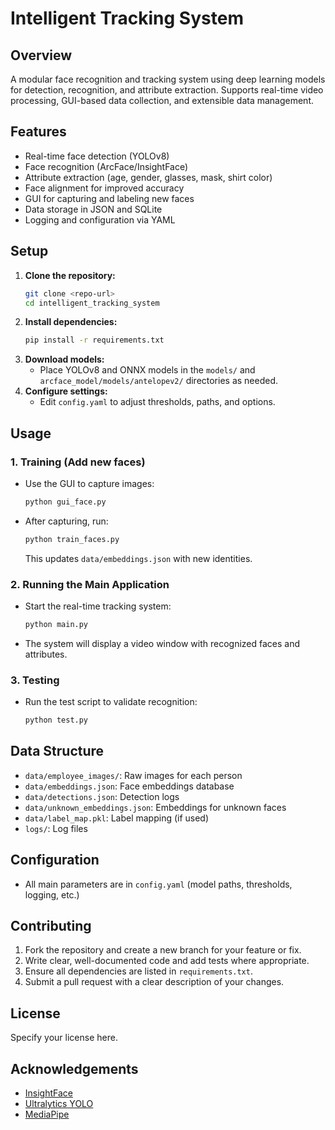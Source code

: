 # Intelligent Tracking System

## Overview
A modular face recognition and tracking system using deep learning models for detection, recognition, and attribute extraction. Supports real-time video processing, GUI-based data collection, and extensible data management.

## Features
- Real-time face detection (YOLOv8)
- Face recognition (ArcFace/InsightFace)
- Attribute extraction (age, gender, glasses, mask, shirt color)
- Face alignment for improved accuracy
- GUI for capturing and labeling new faces
- Data storage in JSON and SQLite
- Logging and configuration via YAML

## Setup
1. **Clone the repository:**
   ```bash
   git clone <repo-url>
   cd intelligent_tracking_system
   ```
2. **Install dependencies:**
   ```bash
   pip install -r requirements.txt
   ```
3. **Download models:**
   - Place YOLOv8 and ONNX models in the `models/` and `arcface_model/models/antelopev2/` directories as needed.
4. **Configure settings:**
   - Edit `config.yaml` to adjust thresholds, paths, and options.

## Usage
### 1. Training (Add new faces)
- Use the GUI to capture images:
  ```bash
  python gui_face.py
  ```
- After capturing, run:
  ```bash
  python train_faces.py
  ```
  This updates `data/embeddings.json` with new identities.

### 2. Running the Main Application
- Start the real-time tracking system:
  ```bash
  python main.py
  ```
- The system will display a video window with recognized faces and attributes.

### 3. Testing
- Run the test script to validate recognition:
  ```bash
  python test.py
  ```

## Data Structure
- `data/employee_images/`: Raw images for each person
- `data/embeddings.json`: Face embeddings database
- `data/detections.json`: Detection logs
- `data/unknown_embeddings.json`: Embeddings for unknown faces
- `data/label_map.pkl`: Label mapping (if used)
- `logs/`: Log files

## Configuration
- All main parameters are in `config.yaml` (model paths, thresholds, logging, etc.)

## Contributing
1. Fork the repository and create a new branch for your feature or fix.
2. Write clear, well-documented code and add tests where appropriate.
3. Ensure all dependencies are listed in `requirements.txt`.
4. Submit a pull request with a clear description of your changes.

## License
Specify your license here.

## Acknowledgements
- [InsightFace](https://github.com/deepinsight/insightface)
- [Ultralytics YOLO](https://github.com/ultralytics/ultralytics)
- [MediaPipe](https://github.com/google/mediapipe) 